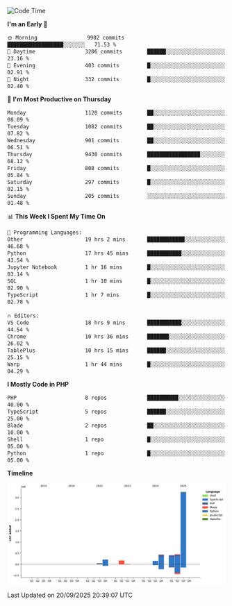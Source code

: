 <!--START_SECTION:waka-->
![Code Time](http://img.shields.io/badge/Code%20Time-4%2C205%20hrs%2029%20mins-blue)

**I'm an Early 🐤** 

```text
🌞 Morning                9902 commits        ██████████████████░░░░░░░   71.53 % 
🌆 Daytime                3206 commits        ██████░░░░░░░░░░░░░░░░░░░   23.16 % 
🌃 Evening                403 commits         █░░░░░░░░░░░░░░░░░░░░░░░░   02.91 % 
🌙 Night                  332 commits         █░░░░░░░░░░░░░░░░░░░░░░░░   02.40 % 
```
📅 **I'm Most Productive on Thursday** 

```text
Monday                   1120 commits        ██░░░░░░░░░░░░░░░░░░░░░░░   08.09 % 
Tuesday                  1082 commits        ██░░░░░░░░░░░░░░░░░░░░░░░   07.82 % 
Wednesday                901 commits         ██░░░░░░░░░░░░░░░░░░░░░░░   06.51 % 
Thursday                 9430 commits        █████████████████░░░░░░░░   68.12 % 
Friday                   808 commits         █░░░░░░░░░░░░░░░░░░░░░░░░   05.84 % 
Saturday                 297 commits         █░░░░░░░░░░░░░░░░░░░░░░░░   02.15 % 
Sunday                   205 commits         ░░░░░░░░░░░░░░░░░░░░░░░░░   01.48 % 
```


📊 **This Week I Spent My Time On** 

```text
💬 Programming Languages: 
Other                    19 hrs 2 mins       ████████████░░░░░░░░░░░░░   46.68 % 
Python                   17 hrs 45 mins      ███████████░░░░░░░░░░░░░░   43.54 % 
Jupyter Notebook         1 hr 16 mins        █░░░░░░░░░░░░░░░░░░░░░░░░   03.14 % 
SQL                      1 hr 10 mins        █░░░░░░░░░░░░░░░░░░░░░░░░   02.90 % 
TypeScript               1 hr 7 mins         █░░░░░░░░░░░░░░░░░░░░░░░░   02.78 % 

🔥 Editors: 
VS Code                  18 hrs 9 mins       ███████████░░░░░░░░░░░░░░   44.54 % 
Chrome                   10 hrs 36 mins      ███████░░░░░░░░░░░░░░░░░░   26.02 % 
TablePlus                10 hrs 15 mins      ██████░░░░░░░░░░░░░░░░░░░   25.15 % 
Warp                     1 hr 44 mins        █░░░░░░░░░░░░░░░░░░░░░░░░   04.29 % 
```

**I Mostly Code in PHP** 

```text
PHP                      8 repos             ██████████░░░░░░░░░░░░░░░   40.00 % 
TypeScript               5 repos             ██████░░░░░░░░░░░░░░░░░░░   25.00 % 
Blade                    2 repos             ██░░░░░░░░░░░░░░░░░░░░░░░   10.00 % 
Shell                    1 repo              █░░░░░░░░░░░░░░░░░░░░░░░░   05.00 % 
Python                   1 repo              █░░░░░░░░░░░░░░░░░░░░░░░░   05.00 % 
```



**Timeline**

![Lines of Code chart](https://raw.githubusercontent.com/abrahamgreyson/abrahamgreyson/main/assets/bar_graph.png)


 Last Updated on 20/09/2025 20:39:07 UTC
<!--END_SECTION:waka-->
